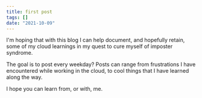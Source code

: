 ```yaml
---
title: first post
tags: []
date: "2021-10-09"
---
```


I'm hoping that with this blog I can help document, and hopefully retain, some of my cloud learnings in my quest to cure myself of imposter syndrome.

The goal is to post every weekday? Posts can range from frustrations I have encountered while working in the cloud, to cool things that I have learned along the way.

I hope you can learn from, or with, me.
